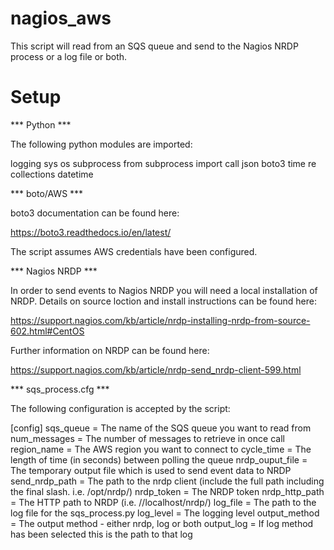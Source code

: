 # nagios_aws

This script will read from an SQS queue and send to the Nagios NRDP process or a log file or both.

# Setup

*** Python ***

The following python modules are imported:

logging
sys
os
subprocess
from subprocess import call
json
boto3
time
re
collections
datetime

*** boto/AWS ***

boto3 documentation can be found here:

https://boto3.readthedocs.io/en/latest/

The script assumes AWS credentials have been configured.

*** Nagios NRDP ***

In order to send events to Nagios NRDP you will need a local installation of NRDP. Details on source loction and install instructions can be found here:

https://support.nagios.com/kb/article/nrdp-installing-nrdp-from-source-602.html#CentOS

Further information on NRDP can be found here:

https://support.nagios.com/kb/article/nrdp-send_nrdp-client-599.html

*** sqs_process.cfg ***

The following configuration is accepted by the script:

[config] 
sqs_queue = The name of the SQS queue you want to read from
num_messages = The number of messages to retrieve in once call
region_name = The AWS region you want to connect to
cycle_time = The length of time (in seconds) between polling the queue
nrdp_ouput_file = The temporary output file which is used to send event data to NRDP
send_nrdp_path = The path to the nrdp client (include the full path including the final slash. i.e. /opt/nrdp/)
nrdp_token = The NRDP token
nrdp_http_path = The HTTP path to NRDP (i.e. //localhost/nrdp/)
log_file = The path to the log file for the sqs_process.py 
log_level = The logging level
output_method = The output method - either nrdp, log or both
output_log = If log method has been selected this is the path to that log
